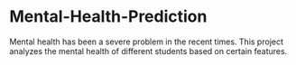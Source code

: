 # Mental-Health-Prediction
Mental health has been a severe problem in the recent times. This project analyzes the mental health  of different students based on certain features. 
